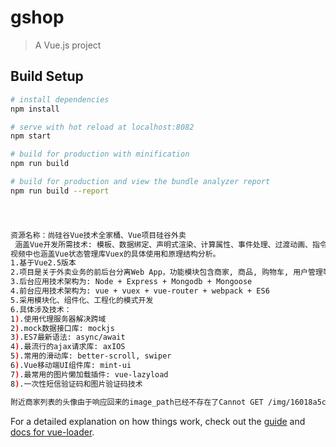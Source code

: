 # gshop

> A Vue.js project

## Build Setup

``` bash
# install dependencies
npm install

# serve with hot reload at localhost:8082
npm start

# build for production with minification
npm run build

# build for production and view the bundle analyzer report
npm run build --report




资源名称：尚硅谷Vue技术全家桶、Vue项目硅谷外卖
 涵盖Vue开发所需技术: 模板、数据绑定、声明式渲染、计算属性、事件处理、过渡动画、指令、自定义Vue插件、组件化开发、组件间通信、Ajax前后台交互、Vue-Router 等. 对数据代理、模板解析、数据劫持、数据绑定核心部分进行深入的源码分析 。
视频中也涵盖Vue状态管理库Vuex的具体使用和原理结构分析。
1.基于Vue2.5版本
2.项目是关于外卖业务的前后台分离Web App，功能模块包含商家, 商品, 购物车, 用户管理等多个模块
3.后台应用技术架构为: Node + Express + Mongodb + Mongoose
4.前台应用技术架构为: vue + vuex + vue-router + webpack + ES6
5.采用模块化、组件化、工程化的模式开发
6.具体涉及技术：
1).使用代理服务器解决跨域
2).mock数据接口库: mockjs
3).ES7最新语法: async/await
4).最流行的ajax请求库: axIOS
5).常用的滑动库: better-scroll, swiper
6).Vue移动端UI组件库: mint-ui
7).最常用的图片懒加载插件: vue-lazyload
8).一次性短信验证码和图片验证码技术

附近商家列表的头像由于响应回来的image_path已经不存在了Cannot GET /img/16018a5c08533.jpeg，现在用本地图片显示。
```

For a detailed explanation on how things work, check out the [guide](http://vuejs-templates.github.io/webpack/) and [docs for vue-loader](http://vuejs.github.io/vue-loader).
